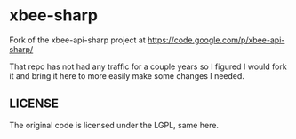 xbee-sharp
==========

Fork of the xbee-api-sharp project at https://code.google.com/p/xbee-api-sharp/

That repo has not had any traffic for a couple years so I figured I would fork it and bring it here to more easily make some changes I needed.

LICENSE
--------
The original code is licensed under the LGPL, same here.
